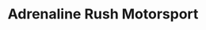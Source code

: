 ---
title: "Adrenaline Rush Motorsport"
url: /panama-city/adrenaline-rush-motorsport/
shop: Motorrad
---